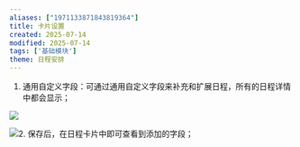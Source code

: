 ```yaml
---
aliases: ["1971133871843819364"]
title: 卡片设置
created: 2025-07-14
modified: 2025-07-14
tags: ['基础模块']
theme: 日程安排
---
```


1. 通用自定义字段：可通过通用自定义字段来补充和扩展日程，所有的日程详情中都会显示；

![](https://myhelpdoc.oss-cn-heyuan.aliyuncs.com/mdimages/0a65418f102b9cf04522bd10eb6145e9.jpg)

![](https://myhelpdoc.oss-cn-heyuan.aliyuncs.com/mdimages/e3ac44887ee06a0107a03d2a693e7820.jpg)2. 保存后，在日程卡片中即可查看到添加的字段；

